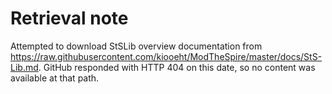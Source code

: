 # Retrieval note

Attempted to download StSLib overview documentation from https://raw.githubusercontent.com/kiooeht/ModTheSpire/master/docs/StS-Lib.md.
GitHub responded with HTTP 404 on this date, so no content was available at that path.
